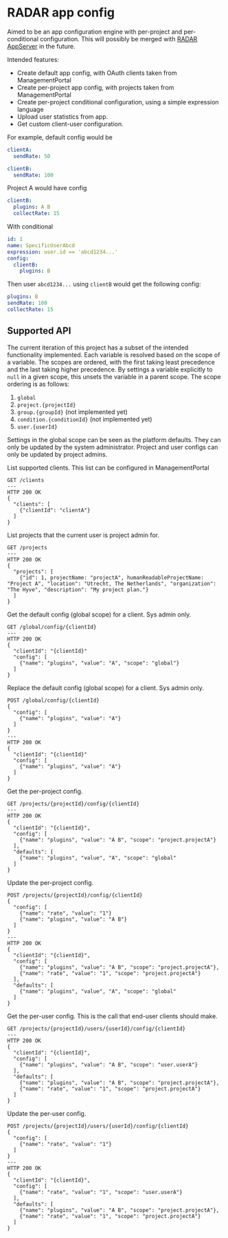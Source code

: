 # RADAR app config

Aimed to be an app configuration engine with per-project and per-conditional configuration. This will possibly be merged with [RADAR AppServer](https://github.com/radar-base/radar-appserver) in the future. 

Intended features:

- Create default app config, with OAuth clients taken from ManagementPortal
- Create per-project app config, with projects taken from ManagementPortal
- Create per-project conditional configuration, using a simple expression language
- Upload user statistics from app.
- Get custom client-user configuration.

For example, default config would be
```yaml
clientA:
  sendRate: 50

clientB:
  sendRate: 100
```

Project A would have config
```yaml
clientB:
  plugins: A B
  collectRate: 15
```

With conditional
```yaml
id: 1
name: SpecificUserAbcd
expression: user.id == 'abcd1234...'
config:
  clientB:
    plugins: B
```

Then user `abcd1234...` using `clientB` would get the following config: 

```yaml
plugins: B
sendRate: 100
collectRate: 15
```

## Supported API

The current iteration of this project has a subset of the intended functionality implemented. Each variable is resolved based on the scope of a variable. The scopes are ordered, with the first taking least precedence and the last taking higher precedence. By settings a variable explicitly to `null` in a given scope, this unsets the variable in a parent scope. The scope ordering is as follows:

1. `global`
2. `project.{projectId}`
3. `group.{groupId}` (not implemented yet)
4. `condition.{conditionId}` (not implemented yet)
5. `user.{userId}`

Settings in the global scope can be seen as the platform defaults. They can only be updated by the system administrator. Project and user configs can only be updated by project admins.

List supported clients. This list can be configured in ManagementPortal
```
GET /clients
---
HTTP 200 OK
{
  "clients": [
    {"clientId": "clientA"}
  ]
}
```

List projects that the current user is project admin for.
```
GET /projects
---
HTTP 200 OK
{
  "projects": [
    {"id": 1, projectName: "projectA", humanReadableProjectName: "Project A", "location": "Utrecht, The Netherlands", "organization": "The Hyve", "description": "My project plan."}
  ]
}
```

Get the default config (global scope) for a client. Sys admin only.
```
GET /global/config/{clientId}
---
HTTP 200 OK
{
  "clientId": "{clientId}"
  "config": [
    {"name": "plugins", "value": "A", "scope": "global"}
  ]
}
```

Replace the default config (global scope) for a client. Sys admin only.
```
POST /global/config/{clientId}
{
  "config": [
    {"name": "plugins", "value": "A"}
  ]
}
---
HTTP 200 OK
{
  "clientId": "{clientId}"
  "config": [
    {"name": "plugins", "value": "A"}
  ]
}
```

Get the per-project config.
```
GET /projects/{projectId}/config/{clientId}
---
HTTP 200 OK
{
  "clientId": "{clientId}",
  "config": [
    {"name": "plugins", "value": "A B", "scope": "project.projectA"}
  ],
  "defaults": [
    {"name": "plugins", "value", "A", "scope": "global"
  ]
}
```

Update the per-project config.
```
POST /projects/{projectId}/config/{clientId}
{
  "config": [
    {"name": "rate", "value": "1"}
    {"name": "plugins", "value": "A B"}
  ]
}
---
HTTP 200 OK
{
  "clientId": "{clientId}",
  "config": [
    {"name": "plugins", "value": "A B", "scope": "project.projectA"},
    {"name": "rate", "value": "1", "scope": "project.projectA"}
  ],
  "defaults": [
    {"name": "plugins", "value", "A", "scope": "global"
  ]
}
```

Get the per-user config. This is the call that end-user clients should make.
```
GET /projects/{projectId}/users/{userId}/config/{clientId}
---
HTTP 200 OK
{
  "clientId": "{clientId}",
  "config": [
    {"name": "plugins", "value": "A B", "scope": "user.userA"}
  ],
  "defaults": [
    {"name": "plugins", "value": "A B", "scope": "project.projectA"},
    {"name": "rate", "value": "1", "scope": "project.projectA"}
  ]
}
```

Update the per-user config.
```
POST /projects/{projectId}/users/{userId}/config/{clientId}
{
  "config": [
    {"name": "rate", "value": "1"}
  ]
}
---
HTTP 200 OK
{
  "clientId": "{clientId}",
  "config": [
    {"name": "rate", "value": "1", "scope": "user.userA"}
  ],
  "defaults": [
    {"name": "plugins", "value": "A B", "scope": "project.projectA"},
    {"name": "rate", "value": "1", "scope": "project.projectA"}
  ]
}
```